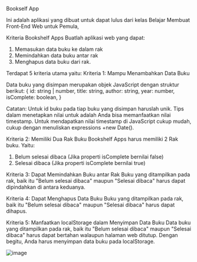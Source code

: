 Bookself App


Ini adalah aplikasi yang dibuat untuk dapat lulus dari kelas Belajar Membuat Front-End Web untuk Pemula,

Kriteria Bookshelf Apps
Buatlah aplikasi web yang dapat:
1. Memasukan data buku ke dalam rak
2. Memindahkan data buku antar rak
3. Menghapus data buku dari rak. 

Terdapat 5 kriteria utama yaitu:
Kriteria 1: Mampu Menambahkan Data Buku

Data buku yang disimpan merupakan objek JavaScript dengan struktur berikut:
{
  id: string | number,
  title: string,
  author: string,
  year: number,
  isComplete: boolean,
}

Catatan:
Untuk id buku pada tiap buku yang disimpan haruslah unik. Tips dalam menetapkan nilai untuk adalah Anda bisa memanfaatkan nilai timestamp. Untuk mendapatkan nilai timestamp di JavaScript cukup mudah, cukup dengan menuliskan expressions +new Date().

Kriteria 2: Memiliki Dua Rak Buku
Bookshelf Apps harus memiliki 2 Rak buku. Yaitu:
1. Belum selesai dibaca (Jika properti isComplete bernilai false)
2. Selesai dibaca (Jika properti isComplete bernilai true)

Kriteria 3: Dapat Memindahkan Buku antar Rak
Buku yang ditampilkan pada rak, baik itu "Belum selesai dibaca" maupun "Selesai dibaca" harus dapat dipindahkan di antara keduanya.

Kriteria 4: Dapat Menghapus Data Buku
Buku yang ditampilkan pada rak, baik itu "Belum selesai dibaca" maupun "Selesai dibaca" harus dapat dihapus.

Kriteria 5: Manfaatkan localStorage dalam Menyimpan Data Buku
Data buku yang ditampilkan pada rak, baik itu "Belum selesai dibaca" maupun "Selesai dibaca" harus dapat bertahan walaupun halaman web ditutup.
Dengan begitu, Anda harus menyimpan data buku pada localStorage.


![image](https://user-images.githubusercontent.com/55346618/192542203-be403cd2-860e-4a22-a29a-fca7ecbda191.png)

